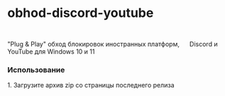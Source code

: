 # obhod-discord-youtube
"Plug & Play" обход блокировок иностранных платформ, <img height="40" width="15" src="https://cdn.simpleicons.org/discord/royalblue" /> Discord и <img height="40" width="15" src="https://cdn.simpleicons.org/youtube/red" /> YouTube для Windows 10 и 11
<h3>Использование</h3>
1. Загрузите архив zip со страницы последнего релиза
